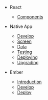 * React

  * [Components](react-components.md)

* Native App

  * [Develop](native-develop.md)
  * [Screen](native-screen.md)
  * [Data](native-data.md)
  * [Testing](testing.md)
  * [Deploying](native-deploy.md)
  * [Upgrading](native-upgrading.md)

* Ember
  * [Introduction](ember-intro.md)
  * [Develop](ember-develop.md)
  * [Deploy](ember-deploy.md)
